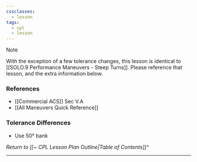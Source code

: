```yaml
---
cssclasses:
  - lesson
tags:
  - cpl
  - lesson
---
```

> [!note]
> With the exception of a few tolerance changes, this lesson is identical to [[SOLO.9 Performance Maneuvers - Steep Turns]]. Please reference that lesson, and the extra information below.

### References
- [[Commercial ACS]] Sec V.A
- [[All Maneuvers Quick Reference]]

### Tolerance Differences
- Use 50° bank

*Return to [[~ CPL Lesson Plan Outline|Table of Contents]]^*

---
